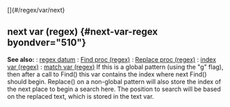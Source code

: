 []{#/regex/var/next}
  ## next var (regex) {#next-var-regex byondver="510"}
  **See also:**
  :   [regex datum](ref/regex)
  :   [Find proc (regex)](ref/regex/proc/Find)
  :   [Replace proc (regex)](ref/regex/proc/Replace)
  :   [index var (regex)](ref/regex/var/index)
  :   [match var (regex)](ref/regex/var/match)
  If this is a global pattern (using the \"g\" flag), then after a call to
  Find() this var contains the index where next Find() should begin.
  Replace() on a non-global pattern will also store the index of the next
  place to begin a search here. The position to search will be based on
  the replaced text, which is stored in the text var.